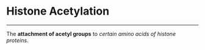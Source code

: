# Histone Acetylation
---
The **attachment of acetyl groups** to *certain amino acids of histone proteins*.